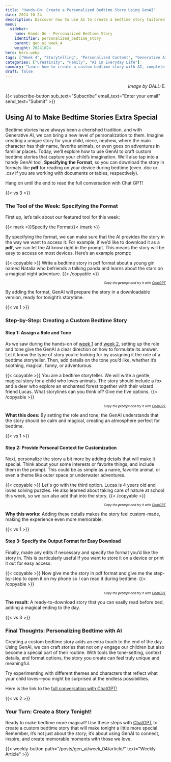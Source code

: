 ```yaml
---
title: "Hands-On: Create a Personalized Bedtime Story Using GenAI"  
date: 2024-10-24 
description: Discover how to use AI to create a bedtime story tailored to your child’s interests, with GenAI tools for tone, personalization, and downloadable formats.  
menu:  
  sidebar:  
    name: Hands-On - Personalized Bedtime Story  
    identifier: personalized_bedtime_story  
    parent: gen_ai_week_4  
    weight: 20241024
hero: hero.webp  
tags: ["Week 4", "Storytelling", "Personalized Content", "Generative AI", "Family"]  
categories: ["Creativity", "Family", "AI in Everyday Life"]  
summary: "Learn how to create a custom bedtime story with AI, complete with your child’s favorite characters and a downloadable format for easy reading."  
draft: false  
---
```


<p style="text-align: right;">  
<em>Image by DALL-E.</em>  
</p>


{{< subscribe-button sub_text="Subscribe" email_text="Enter your email" send_text="Submit" >}}


## Using AI to Make Bedtime Stories Extra Special

Bedtime stories have always been a cherished tradition, and with Generative AI, we can bring a new level of personalization to them. Imagine creating a unique story for your child, niece, nephew, where the main character has their name, favorite animals, or even goes on adventures in familiar places. Today, we’ll explore how to use GenAI to craft custom bedtime stories that capture your child’s imagination. We’ll also tap into a handy GenAI tool, **Specifying the Format**, so you can download the story in formats like **pdf** for reading on your device during bedtime (even .doc or .csv if you are working with documents or tables, respectively).

Hang on until the end to read the full conversation with Chat GPT!


{{< vs 3 >}}


### The Tool of the Week: Specifying the Format

First up, let’s talk about our featured tool for this week:


{{< mark >}}Specify the Format{{< /mark >}}


By specifying the format, we can make sure that the AI provides the story in the way we want to access it. For example, if we’d like to download it as a **pdf**, we can let the AI know right in the prompt. This means the story will be easy to access on most devices. Here’s an example prompt:


{{< copyable >}}
Write a bedtime story in pdf format about a young girl named Natalia who befriends a talking panda and learns about the stars on a magical night adventure.
{{< /copyable >}}


<p style="text-align: right; font-size: 10px;">  
<em>Copy the <b>prompt</b> and try it with <a href="https://chatgpt.com">ChatGPT</a></em>  
</p>

By adding the format, GenAI will prepare the story in a downloadable version, ready for tonight’s storytime.


{{< vs 1 >}}


### Step-by-Step: Creating a Custom Bedtime Story

#### Step 1: **Assign a Role and Tone**

As we saw during the hands-on of [week 1](/posts/gen_ai/week_01/tutorial/) and [week 2](/posts/gen_ai/week_02/tutorial/), setting up the role and tone give the GenAI a clear direction on how to formulate its answer. Let it know the type of story you’re looking for by assigning it the role of a bedtime storyteller. Then, add details on the tone you’d like, whether it’s soothing, magical, funny, or adventurous.


{{< copyable >}}
You are a bedtime storyteller. We will write a gentle, magical story for a child who loves animals. The story should include a fox and a deer who explore an enchanted forest together with their wizard friend Lucas. What storylines can you think of? Give me five options.
{{< /copyable >}}


<p style="text-align: right; font-size: 10px;">  
<em>Copy the <b>prompt</b> and try it with <a href="https://chatgpt.com">ChatGPT</a></em>  
</p>

**What this does:** By setting the role and tone, the GenAI understands that the story should be calm and magical, creating an atmosphere perfect for bedtime.


{{< vs 1 >}}


#### Step 2: **Provide Personal Context for Customization**

Next, personalize the story a bit more by adding details that will make it special. Think about your some interests or favorite things, and include them in the prompt. This could be as simple as a name, favorite animal, or even a theme like outer space or underwater adventures.


{{< copyable >}}
Let's go with the third option. Lucas is 4 years old and loves solving puzzles. He also learned about taking care of nature at school this week, so we can also add that into the story.
{{< /copyable >}}


<p style="text-align: right; font-size: 10px;">  
<em>Copy the <b>prompt</b> and try it with <a href="https://chatgpt.com">ChatGPT</a></em>  
</p>

**Why this works:** Adding these details makes the story feel custom-made, making the experience even more memorable.


{{< vs 1 >}}


#### Step 3: **Specify the Output Format for Easy Download**

Finally, made any edits if necessary and specify the format you’d like the story in. This is particularly useful if you want to store it on a device or print it out for easy access. 


{{< copyable >}}
Now give me the story in pdf format and give me the step-by-step to open it on my phone so I can read it during bedtime.
{{< /copyable >}}


<p style="text-align: right; font-size: 10px;">  
<em>Copy the <b>prompt</b> and try it with <a href="https://chatgpt.com">ChatGPT</a></em>  
</p>

**The result:** A ready-to-download story that you can easily read before bed, adding a magical ending to the day.


{{< vs 3 >}}


### Final Thoughts: Personalizing Bedtime with AI

Creating a custom bedtime story adds an extra touch to the end of the day. Using GenAI, we can craft stories that not only engage our children but also become a special part of their routine. With tools like tone-setting, context details, and format options, the story you create can feel truly unique and meaningful.

Try experimenting with different themes and characters that reflect what your child loves—you might be surprised at the endless possibilities.

Here is the link to the [full conversation with ChatGPT!](https://chatgpt.com/share/671c40a0-1ee4-8003-83c7-c7418768ba2d)


{{< vs 2 >}}


### Your Turn: Create a Story Tonight!

Ready to make bedtime more magical? Use these steps with [ChatGPT](https://chatgpt.com) to create a custom bedtime story that will make tonight a little more special. Remember, it’s not just about the story; it’s about using GenAI to connect, inspire, and create memorable moments with those we love.


{{< weekly-button path="/posts/gen_ai/week_04/article/" text="Weekly Article" >}}

